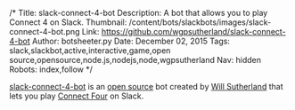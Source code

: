 /*
Title: slack-connect-4-bot
Description: A bot that allows you to play Connect 4 on Slack.
Thumbnail: /content/bots/slackbots/images/slack-connect-4-bot.png
Link: https://github.com/wgpsutherland/slack-connect-4-bot
Author: botsheeter.py
Date: December 02, 2015
Tags: slack,slackbot,active,interactive,game,open source,opensource,node.js,nodejs,node,wgpsutherland
Nav: hidden
Robots: index,follow
*/

[slack-connect-4-bot](https://github.com/wgpsutherland/slack-connect-4-bot) is an [open source](https://github.com/wgpsutherland/slack-connect-4-bot) bot created by [Will Sutherland](https://github.com/wgpsutherland) that lets you play [Connect Four](https://en.wikipedia.org/wiki/Connect_Four) on Slack.
